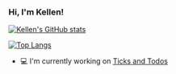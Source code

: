 ### Hi, I'm Kellen!

[![Kellen's GitHub stats](https://github-readme-stats.vercel.app/api?username=busbyk)](https://github.com/anuraghazra/github-readme-stats)

[![Top Langs](https://github-readme-stats.vercel.app/api/top-langs/?username=busbyk)](https://github.com/anuraghazra/github-readme-stats)

- 💻 I'm currently working on [Ticks and Todos](https://github.com/busbyk/ticks-and-todos)

<!--
**busbyk/busbyk** is a ✨ _special_ ✨ repository because its `README.md` (this file) appears on your GitHub profile.

Here are some ideas to get you started:

- 🔭 I’m currently working on ...
- 🌱 I’m currently learning ...
- 👯 I’m looking to collaborate on ...
- 🤔 I’m looking for help with ...
- 💬 Ask me about ...
- 📫 How to reach me: ...
- 😄 Pronouns: ...
- ⚡ Fun fact: ...
-->

